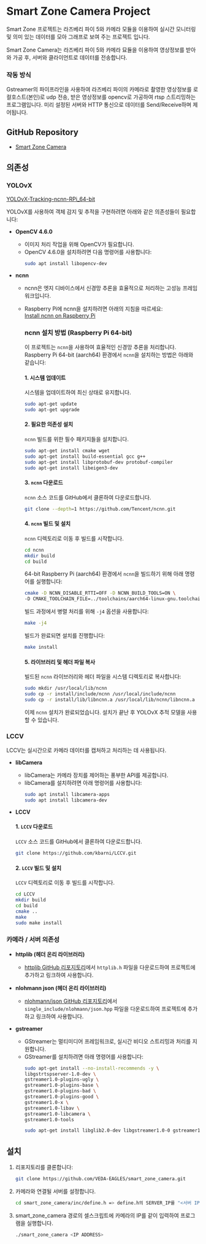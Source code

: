 # Smart Zone Camera Project

Smart Zone 프로젝트는 라즈베리 파이 5와 카메라 모듈을 이용하여 실시간 모니터링 및 의미 있는 데이터를 모아 그래프로 보여 주는 프로젝트 입니다. 

Smart Zone Camera는 라즈베리 파이 5와 카메라 묘듈을 이용하여 영상정보를 받아와 가공 후, 서버와 클라이언트로 데이터를 전송합니다.

### 작동 방식
Gstreamer의 파이프라인을 사용하여 라즈베리 파이의 카메라로 촬영한 영상정보를 로컬호스트(본인)로 udp 전송, 받은 영상정보를 opencv로 가공하여 rtsp 스트리밍하는 프로그램입니다. 미리 설정된 서버와 HTTP 통신으로 데이터를 Send/Receive하며 제어됩니다.  

## GitHub Repository

- [Smart Zone Camera](https://github.com/VEDA-EAGLES/smart_zone_camera)

## 의존성

### YOLOvX
[YOLOvX-Tracking-ncnn-RPi_64-bit](https://github.com/Qengineering/YoloX-Tracking-ncnn-RPi_64-bit)

YOLOvX를 사용하여 객체 감지 및 추적을 구현하려면 아래와 같은 의존성들이 필요합니다:

- **OpenCV 4.6.0**
  - 이미지 처리 작업을 위해 OpenCV가 필요합니다.
  - OpenCV 4.6.0을 설치하려면 다음 명령어를 사용합니다:
    ```bash
    sudo apt install libopencv-dev
    ```

- **ncnn**
  - ncnn은 엣지 디바이스에서 신경망 추론을 효율적으로 처리하는 고성능 프레임워크입니다.
  - Raspberry Pi에 ncnn을 설치하려면 아래의 지침을 따르세요:  
    [Install ncnn on Raspberry Pi](https://qengineering.eu/install-ncnn-on-raspberry-pi-4.html)

    ### ncnn 설치 방법 (Raspberry Pi 64-bit)

    이 프로젝트는 `ncnn`을 사용하여 효율적인 신경망 추론을 처리합니다. Raspberry Pi 64-bit (aarch64) 환경에서 `ncnn`을 설치하는 방법은 아래와 같습니다:

    #### 1. 시스템 업데이트
    시스템을 업데이트하여 최신 상태로 유지합니다.
    ```bash
    sudo apt-get update
    sudo apt-get upgrade
    ```

    #### 2. 필요한 의존성 설치
    `ncnn` 빌드를 위한 필수 패키지들을 설치합니다.
    ```bash
    sudo apt-get install cmake wget
    sudo apt-get install build-essential gcc g++
    sudo apt-get install libprotobuf-dev protobuf-compiler
    sudo apt-get install libeigen3-dev
    ```

    #### 3. `ncnn` 다운로드
    `ncnn` 소스 코드를 GitHub에서 클론하여 다운로드합니다.
    ```bash
    git clone --depth=1 https://github.com/Tencent/ncnn.git
    ```

    #### 4. `ncnn` 빌드 및 설치
    `ncnn` 디렉토리로 이동 후 빌드를 시작합니다.

    ```bash
    cd ncnn
    mkdir build
    cd build
    ```

    64-bit Raspberry Pi (aarch64) 환경에서 `ncnn`을 빌드하기 위해 아래 명령어를 실행합니다:
    ```bash
    cmake -D NCNN_DISABLE_RTTI=OFF -D NCNN_BUILD_TOOLS=ON \
    -D CMAKE_TOOLCHAIN_FILE=../toolchains/aarch64-linux-gnu.toolchain.cmake ..
    ```

    빌드 과정에서 병렬 처리를 위해 `-j4` 옵션을 사용합니다:
    ```bash
    make -j4
    ```

    빌드가 완료되면 설치를 진행합니다:
    ```bash
    make install
    ```

    #### 5. 라이브러리 및 헤더 파일 복사
    빌드된 `ncnn` 라이브러리와 헤더 파일을 시스템 디렉토리로 복사합니다:
    ```bash
    sudo mkdir /usr/local/lib/ncnn
    sudo cp -r install/include/ncnn /usr/local/include/ncnn
    sudo cp -r install/lib/libncnn.a /usr/local/lib/ncnn/libncnn.a
    ```

    이제 `ncnn` 설치가 완료되었습니다. 설치가 끝난 후 YOLOvX 추적 모델을 사용할 수 있습니다.

### LCCV
LCCV는 실시간으로 카메라 데이터를 캡처하고 처리하는 데 사용됩니다.

- **libCamera**
  - libCamera는 카메라 장치를 제어하는 풍부한 API를 제공합니다.
  - libCamera를 설치하려면 아래 명령어를 사용합니다:
    ```bash
    sudo apt install libcamera-apps
    sudo apt install libcamera-dev
    ```

- **LCCV**
  #### 1. `LCCV` 다운로드
    `LCCV` 소스 코드를 GitHub에서 클론하여 다운로드합니다.
    ```bash
    git clone https://github.com/kbarni/LCCV.git
    ```

  #### 2. `LCCV` 빌드 및 설치
    `LCCV` 디렉토리로 이동 후 빌드를 시작합니다.

    ```bash
    cd LCCV
    mkdir build
    cd build
    cmake ..
    make
    sudo make install
    ```

### 카메라 / 서버 의존성

- **httplib (헤더 온리 라이브러리)**
  - [httplib GitHub 리포지토리](https://github.com/yhirose/cpp-httplib)에서 `httplib.h` 파일을 다운로드하여 프로젝트에 추가하고 링크하여 사용합니다.

- **nlohmann json (헤더 온리 라이브러리)**
  - [nlohmann/json GitHub 리포지토리](https://github.com/nlohmann/json/tree/develop/single_include/nlohmann)에서 `single_include/nlohmann/json.hpp` 파일을 다운로드하여 프로젝트에 추가하고 링크하여 사용합니다.

- **gstreamer**
  - GStreamer는 멀티미디어 프레임워크로, 실시간 비디오 스트리밍과 처리를 지원합니다.
  - GStreamer를 설치하려면 아래 명령어를 사용합니다:
    ```bash
    sudo apt-get install --no-install-recommends -y \
    libgstrtspserver-1.0-dev \
    gstreamer1.0-plugins-ugly \
    gstreamer1.0-plugins-base \
    gstreamer1.0-plugins-bad \
    gstreamer1.0-plugins-good \
    gstreamer1.0-x \
    gstreamer1.0-libav \
    gstreamer1.0-libcamera \
    gstreamer1.0-tools
    
    sudo apt-get install libglib2.0-dev libgstreamer1.0-0 gstreamer1.0-plugins-base gstreamer1.0-plugins-good gstreamer1.0-plugins-bad gstreamer1.0-plugins-ugly gstreamer1.0-libav gstreamer1.0-tools gstreamer1.0-x gstreamer1.0-alsa libgstrtspserver-1.0-0
    ```

## 설치

1. 리포지토리를 클론합니다:
   ```bash
   git clone https://github.com/VEDA-EAGLES/smart_zone_camera.git

2. 카메라와 연결될 서버를 설정합니다.
   ```bash 
   cd smart_zone_camera/inc/define.h => define.h의 SERVER_IP를 "<서버 IP>"로 변경
   
4. smart_zone_camera 경로의 셀스크립트에 카메라의 IP를 같이 입력하여 프로그램을 실행합니다.
   ```bash
   ./smart_zone_camera <IP ADDRESS>
